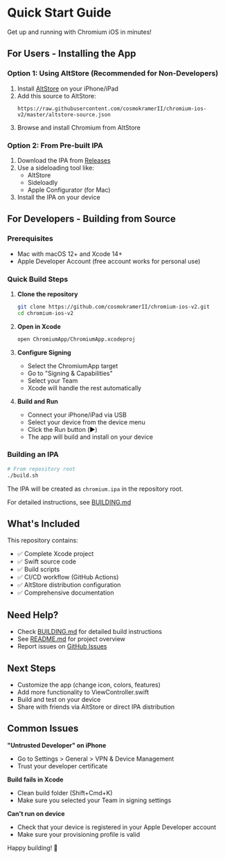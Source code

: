 # Quick Start Guide

Get up and running with Chromium iOS in minutes!

## For Users - Installing the App

### Option 1: Using AltStore (Recommended for Non-Developers)

1. Install [AltStore](https://altstore.io/) on your iPhone/iPad
2. Add this source to AltStore:
   ```
   https://raw.githubusercontent.com/cosmokramerII/chromium-ios-v2/master/altstore-source.json
   ```
3. Browse and install Chromium from AltStore

### Option 2: From Pre-built IPA

1. Download the IPA from [Releases](https://github.com/cosmokramerII/chromium-ios-v2/releases)
2. Use a sideloading tool like:
   - AltStore
   - Sideloadly
   - Apple Configurator (for Mac)
3. Install the IPA on your device

## For Developers - Building from Source

### Prerequisites

- Mac with macOS 12+ and Xcode 14+
- Apple Developer Account (free account works for personal use)

### Quick Build Steps

1. **Clone the repository**
   ```bash
   git clone https://github.com/cosmokramerII/chromium-ios-v2.git
   cd chromium-ios-v2
   ```

2. **Open in Xcode**
   ```bash
   open ChromiumApp/ChromiumApp.xcodeproj
   ```

3. **Configure Signing**
   - Select the ChromiumApp target
   - Go to "Signing & Capabilities"
   - Select your Team
   - Xcode will handle the rest automatically

4. **Build and Run**
   - Connect your iPhone/iPad via USB
   - Select your device from the device menu
   - Click the Run button (▶️)
   - The app will build and install on your device

### Building an IPA

```bash
# From repository root
./build.sh
```

The IPA will be created as `chromium.ipa` in the repository root.

For detailed instructions, see [BUILDING.md](BUILDING.md)

## What's Included

This repository contains:
- ✅ Complete Xcode project
- ✅ Swift source code
- ✅ Build scripts
- ✅ CI/CD workflow (GitHub Actions)
- ✅ AltStore distribution configuration
- ✅ Comprehensive documentation

## Need Help?

- Check [BUILDING.md](BUILDING.md) for detailed build instructions
- See [README.md](README.md) for project overview
- Report issues on [GitHub Issues](https://github.com/cosmokramerII/chromium-ios-v2/issues)

## Next Steps

- Customize the app (change icon, colors, features)
- Add more functionality to ViewController.swift
- Build and test on your device
- Share with friends via AltStore or direct IPA distribution

## Common Issues

**"Untrusted Developer" on iPhone**
- Go to Settings > General > VPN & Device Management
- Trust your developer certificate

**Build fails in Xcode**
- Clean build folder (Shift+Cmd+K)
- Make sure you selected your Team in signing settings

**Can't run on device**
- Check that your device is registered in your Apple Developer account
- Make sure your provisioning profile is valid

Happy building! 🚀
